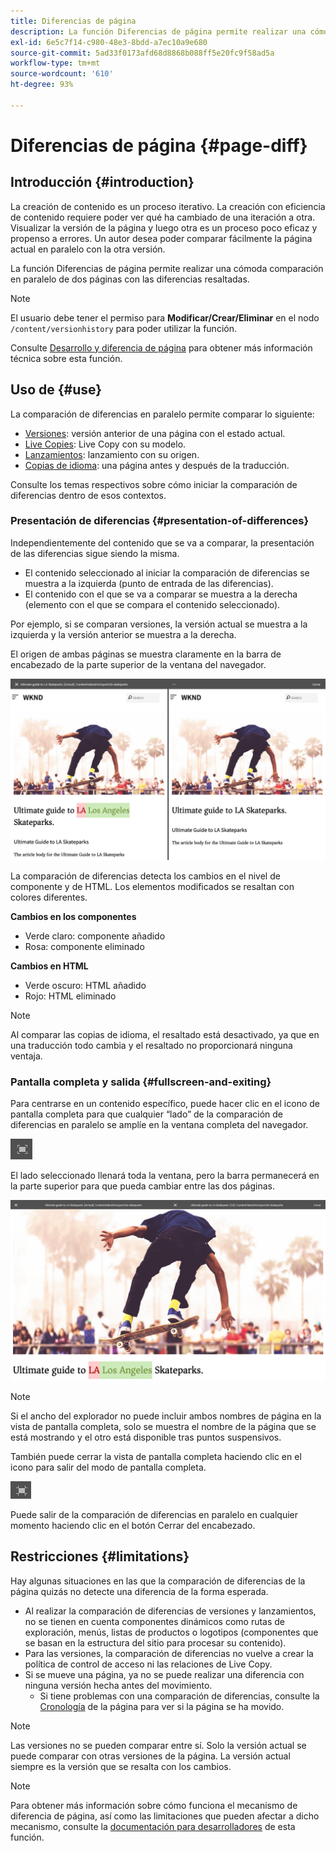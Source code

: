 ```yaml
---
title: Diferencias de página
description: La función Diferencias de página permite realizar una cómoda comparación en paralelo de dos páginas con las diferencias resaltadas.
exl-id: 6e5c7f14-c980-48e3-8bdd-a7ec10a9e680
source-git-commit: 5ad33f0173afd68d8868b088ff5e20fc9f58ad5a
workflow-type: tm+mt
source-wordcount: '610'
ht-degree: 93%

---
```


# Diferencias de página   {#page-diff}

## Introducción {#introduction}

La creación de contenido es un proceso iterativo. La creación con eficiencia de contenido requiere poder ver qué ha cambiado de una iteración a otra. Visualizar la versión de la página y luego otra es un proceso poco eficaz y propenso a errores. Un autor desea poder comparar fácilmente la página actual en paralelo con la otra versión.

La función Diferencias de página permite realizar una cómoda comparación en paralelo de dos páginas con las diferencias resaltadas.

>[!NOTE]
>
>El usuario debe tener el permiso para **Modificar/Crear/Eliminar** en el nodo `/content/versionhistory` para poder utilizar la función.
>
>Consulte [Desarrollo y diferencia de página](/help/implementing/developing/introduction/page-diff.md#operation-details) para obtener más información técnica sobre esta función.

## Uso de {#use}

La comparación de diferencias en paralelo permite comparar lo siguiente:

* [Versiones](/help/sites-cloud/authoring/features/page-versions.md#comparing-a-version-with-current-page): versión anterior de una página con el estado actual.
* [Live Copies](/help/sites-cloud/administering/msm/creating-live-copies.md#comparing-a-live-copy-page-with-a-blueprint-page): Live Copy con su modelo.
* [Lanzamientos](/help/sites-cloud/authoring/launches/editing.md#comparing-a-launch-page-to-its-source-page): lanzamiento con su origen.
* [Copias de idioma](/help/sites-cloud/administering/translation/managing-projects.md#comparing-language-copies): una página antes y después de la traducción.

Consulte los temas respectivos sobre cómo iniciar la comparación de diferencias dentro de esos contextos.

### Presentación de diferencias   {#presentation-of-differences}

Independientemente del contenido que se va a comparar, la presentación de las diferencias sigue siendo la misma.

* El contenido seleccionado al iniciar la comparación de diferencias se muestra a la izquierda (punto de entrada de las diferencias).
* El contenido con el que se va a comparar se muestra a la derecha (elemento con el que se compara el contenido seleccionado).

Por ejemplo, si se comparan versiones, la versión actual se muestra a la izquierda y la versión anterior se muestra a la derecha.

El origen de ambas páginas se muestra claramente en la barra de encabezado de la parte superior de la ventana del navegador.

![Versiones en paralelo](/help/sites-cloud/authoring/assets/versions-side-by-side.png)

La comparación de diferencias detecta los cambios en el nivel de componente y de HTML. Los elementos modificados se resaltan con colores diferentes.

**Cambios en los componentes**

* Verde claro: componente añadido
* Rosa: componente eliminado

**Cambios en HTML**

* Verde oscuro: HTML añadido
* Rojo: HTML eliminado

>[!NOTE]
>
>Al comparar las copias de idioma, el resaltado está desactivado, ya que en una traducción todo cambia y el resaltado no proporcionará ninguna ventaja.

### Pantalla completa y salida   {#fullscreen-and-exiting}

Para centrarse en un contenido específico, puede hacer clic en el icono de pantalla completa para que cualquier “lado” de la comparación de diferencias en paralelo se amplíe en la ventana completa del navegador.

![Botón Pantalla completa](/help/sites-cloud/authoring/assets/versions-full-screen.png)

El lado seleccionado llenará toda la ventana, pero la barra permanecerá en la parte superior para que pueda cambiar entre las dos páginas.

![Modo de pantalla completa](/help/sites-cloud/authoring/assets/versions-full-screen-mode.png)

>[!NOTE]
>
>Si el ancho del explorador no puede incluir ambos nombres de página en la vista de pantalla completa, solo se muestra el nombre de la página que se está mostrando y el otro está disponible tras puntos suspensivos.

También puede cerrar la vista de pantalla completa haciendo clic en el icono para salir del modo de pantalla completa.

![Salir del modo de pantalla completa](/help/sites-cloud/authoring/assets/versions-exit-full-screen.png)

Puede salir de la comparación de diferencias en paralelo en cualquier momento haciendo clic en el botón Cerrar del encabezado.

## Restricciones   {#limitations}

Hay algunas situaciones en las que la comparación de diferencias de la página quizás no detecte una diferencia de la forma esperada.

* Al realizar la comparación de diferencias de versiones y lanzamientos, no se tienen en cuenta componentes dinámicos como rutas de exploración, menús, listas de productos o logotipos (componentes que se basan en la estructura del sitio para procesar su contenido).
* Para las versiones, la comparación de diferencias no vuelve a crear la política de control de acceso ni las relaciones de Live Copy.
* Si se mueve una página, ya no se puede realizar una diferencia con ninguna versión hecha antes del movimiento.
   * Si tiene problemas con una comparación de diferencias, consulte la [Cronología](/help/sites-cloud/authoring/getting-started/basic-handling.md#timeline) de la página para ver si la página se ha movido.

>[!NOTE]
>
>Las versiones no se pueden comparar entre sí. Solo la versión actual se puede comparar con otras versiones de la página. La versión actual siempre es la versión que se resalta con los cambios.

>[!NOTE]
>
>Para obtener más información sobre cómo funciona el mecanismo de diferencia de página, así como las limitaciones que pueden afectar a dicho mecanismo, consulte la [documentación para desarrolladores](/help/implementing/developing/introduction/page-diff.md) de esta función.
